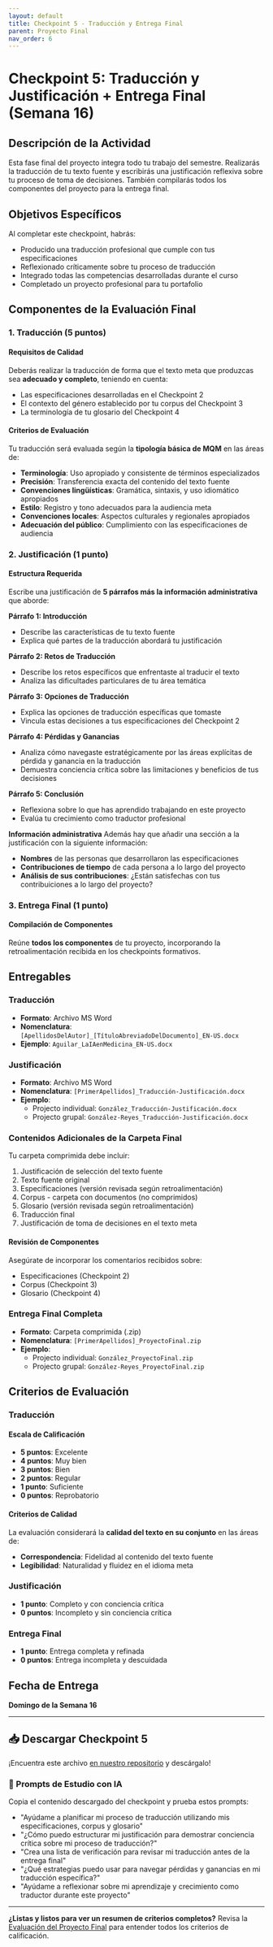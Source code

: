 ```yaml
---
layout: default
title: Checkpoint 5 - Traducción y Entrega Final
parent: Proyecto Final
nav_order: 6
---
```


# Checkpoint 5: Traducción y Justificación + Entrega Final (Semana 16)

## Descripción de la Actividad

Esta fase final del proyecto integra todo tu trabajo del semestre. Realizarás la traducción de tu texto fuente y escribirás una justificación reflexiva sobre tu proceso de toma de decisiones. También compilarás todos los componentes del proyecto para la entrega final.

## Objetivos Específicos

Al completar este checkpoint, habrás:
- Producido una traducción profesional que cumple con tus especificaciones
- Reflexionado críticamente sobre tu proceso de traducción
- Integrado todas las competencias desarrolladas durante el curso
- Completado un proyecto profesional para tu portafolio

## Componentes de la Evaluación Final

### 1. Traducción (5 puntos)

#### Requisitos de Calidad
Deberás realizar la traducción de forma que el texto meta que produzcas sea **adecuado y completo**, teniendo en cuenta:
- Las especificaciones desarrolladas en el Checkpoint 2
- El contexto del género establecido por tu corpus del Checkpoint 3
- La terminología de tu glosario del Checkpoint 4

#### Criterios de Evaluación
Tu traducción será evaluada según la **tipología básica de MQM** en las áreas de:
- **Terminología**: Uso apropiado y consistente de términos especializados
- **Precisión**: Transferencia exacta del contenido del texto fuente
- **Convenciones lingüísticas**: Gramática, sintaxis, y uso idiomático apropiados
- **Estilo**: Registro y tono adecuados para la audiencia meta
- **Convenciones locales**: Aspectos culturales y regionales apropiados
- **Adecuación del público**: Cumplimiento con las especificaciones de audiencia

### 2. Justificación (1 punto)

#### Estructura Requerida
Escribe una justificación de **5 párrafos más la información administrativa** que aborde:

**Párrafo 1: Introducción**
- Describe las características de tu texto fuente
- Explica qué partes de la traducción abordará tu justificación

**Párrafo 2: Retos de Traducción**
- Describe los retos específicos que enfrentaste al traducir el texto
- Analiza las dificultades particulares de tu área temática

**Párrafo 3: Opciones de Traducción**
- Explica las opciones de traducción específicas que tomaste
- Vincula estas decisiones a tus especificaciones del Checkpoint 2

**Párrafo 4: Pérdidas y Ganancias**
- Analiza cómo navegaste estratégicamente por las áreas explícitas de pérdida y ganancia en la traducción
- Demuestra conciencia crítica sobre las limitaciones y beneficios de tus decisiones

**Párrafo 5: Conclusión**
- Reflexiona sobre lo que has aprendido trabajando en este proyecto
- Evalúa tu crecimiento como traductor profesional

**Información administrativa** 
Además hay que añadir una sección a la justificación con la siguiente información:
  - **Nombres** de las personas que desarrollaron las especificaciones
  - **Contribuciones de tiempo** de cada persona a lo largo del proyecto
  - **Análisis de sus contribuciones**: ¿Están satisfechas con tus contribuiciones a lo largo del proyecto?

### 3. Entrega Final (1 punto)

#### Compilación de Componentes
Reúne **todos los componentes** de tu proyecto, incorporando la retroalimentación recibida en los checkpoints formativos.

## Entregables

### Traducción
- **Formato**: Archivo MS Word
- **Nomenclatura**: `[ApellidosDelAutor]_[TítuloAbreviadoDelDocumento]_EN-US.docx`
- **Ejemplo**: `Aguilar_LaIAenMedicina_EN-US.docx`

### Justificación
- **Formato**: Archivo MS Word
- **Nomenclatura**: `[PrimerApellidos]_Traducción-Justificación.docx`
- **Ejemplo**:
  - Projecto individual: `González_Traducción-Justificación.docx`
  - Projecto grupal: `González-Reyes_Traducción-Justificación.docx`

### Contenidos Adicionales de la Carpeta Final
Tu carpeta comprimida debe incluir:
1. Justificación de selección del texto fuente
2. Texto fuente original
3. Especificaciones (versión revisada según retroalimentación)
4. Corpus - carpeta con documentos (no comprimidos)
5. Glosario (versión revisada según retroalimentación)
6. Traducción final
7. Justificación de toma de decisiones en el texto meta

#### Revisión de Componentes
Asegúrate de incorporar los comentarios recibidos sobre:
- Especificaciones (Checkpoint 2)
- Corpus (Checkpoint 3)
- Glosario (Checkpoint 4)

### Entrega Final Completa
- **Formato**: Carpeta comprimida (.zip)
- **Nomenclatura**: `[PrimerApellidos]_ProyectoFinal.zip`
- **Ejemplo**:
  - Projecto individual: `González_ProyectoFinal.zip`
  - Projecto grupal: `González-Reyes_ProyectoFinal.zip`

## Criterios de Evaluación

### Traducción

#### Escala de Calificación
- **5 puntos**: Excelente
- **4 puntos**: Muy bien
- **3 puntos**: Bien
- **2 puntos**: Regular
- **1 punto**: Suficiente
- **0 puntos**: Reprobatorio

#### Criterios de Calidad
La evaluación considerará la **calidad del texto en su conjunto** en las áreas de:
- **Correspondencia**: Fidelidad al contenido del texto fuente
- **Legibilidad**: Naturalidad y fluidez en el idioma meta

### Justificación
- **1 punto**: Completo y con conciencia crítica
- **0 puntos**: Incompleto y sin conciencia crítica

### Entrega Final
- **1 punto**: Entrega completa y refinada
- **0 puntos**: Entrega incompleta y descuidada

## Fecha de Entrega

**Domingo de la Semana 16**

---

## 📥 Descargar Checkpoint 5
¡Encuentra este archivo [en nuestro repositorio](https://github.com/alainamb/uic_tr18-trad-inversa-es-en/blob/main/proyecto-final/proyecto-final-checkpoint5.md) y descárgalo!

### 🤖 Prompts de Estudio con IA
Copia el contenido descargado del checkpoint y prueba estos prompts:
- "Ayúdame a planificar mi proceso de traducción utilizando mis especificaciones, corpus y glosario"
- "¿Cómo puedo estructurar mi justificación para demostrar conciencia crítica sobre mi proceso de traducción?"
- "Crea una lista de verificación para revisar mi traducción antes de la entrega final"
- "¿Qué estrategias puedo usar para navegar pérdidas y ganancias en mi traducción específica?"
- "Ayúdame a reflexionar sobre mi aprendizaje y crecimiento como traductor durante este proyecto"

---

**¿Listas y listos para ver un resumen de criterios completos?** Revisa la [Evaluación del Proyecto Final](proyecto-final-evaluaciones.md) para entender todos los criterios de calificación.
